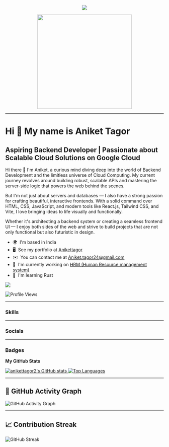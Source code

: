 <!-- Typing Animation Header -->
<p align="center">
  <img src="https://readme-typing-svg.demolab.com?font=Fira+Code&size=22&pause=1000&color=0891B2&center=true&vCenter=true&width=435&lines=Hi+I+am+Aniket+Tagor;Aspiring+Backend+Developer;Cloud+%26+Frontend+Enthusiast;Welcome+to+my+GitHub+profile!">
</p>

<!-- Optional animated coding GIF -->
<p align="center">
  <img src="https://media.giphy.com/media/qgQUggAC3Pfv687qPC/giphy.gif" width="300" />
</p>

---

Hi 👋 My name is Aniket Tagor
=============================

Aspiring Backend Developer | Passionate about Scalable Cloud Solutions on Google Cloud
--------------------------------------------------------------------------------------

Hi there 👋 I'm Aniket, a curious mind diving deep into the world of Backend Development and the limitless universe of Cloud Computing. My current journey revolves around building robust, scalable APIs and mastering the server-side logic that powers the web behind the scenes.

But I'm not just about servers and databases — I also have a strong passion for crafting beautiful, interactive frontends. With a solid command over HTML, CSS, JavaScript, and modern tools like React.js, Tailwind CSS, and Vite, I love bringing ideas to life visually and functionally.

Whether it's architecting a backend system or creating a seamless frontend UI — I enjoy both sides of the web and strive to build projects that are not only functional but also futuristic in design.

* 🌍  I'm based in India  
* 🖥️  See my portfolio at [Anikettagor](http://anikettagor.lovable.app)  
* ✉️  You can contact me at [Aniket.tagor24@gmail.com](mailto:Aniket.tagor24@gmail.com)  
* 🚀  I'm currently working on [HRM (Human Resource management system)](http://github.com/anikettagor2/gamma)  
* 🧠  I'm learning Rust  

<!-- Twitter Badge -->
<a href="https://www.x.com/AniketTagor" target="_blank" rel="noreferrer">
  <img src="https://img.shields.io/twitter/follow/AniketTagor?logo=twitter&style=for-the-badge&color=0891b2&labelColor=1c1917"/>
</a>

<!-- Profile Views Badge -->
![Profile Views](https://komarev.com/ghpvc/?username=anikettagor2&color=0891b2&style=for-the-badge)

---

### Skills

<p align="left">
<!-- Your icons remain the same -->
<!-- (same long skill list here) -->
</p>

---

### Socials

<p align="left">
<!-- Your social icons (GitHub, LinkedIn, Instagram, etc.) -->
</p>

---

### Badges

<b>My GitHub Stats</b>

<a href="http://www.github.com/anikettagor2">
  <img src="https://github-readme-stats.vercel.app/api?username=anikettagor2&show_icons=true&hide=&count_private=true&title_color=0891b2&text_color=ffffff&icon_color=0891b2&bg_color=1c1917&hide_border=true&show_icons=true" alt="anikettagor2's GitHub stats" />
</a>

<a href="https://github.com/anikettagor2" align="left">
  <img src="https://github-readme-stats.vercel.app/api/top-langs/?username=anikettagor2&langs_count=10&title_color=0891b2&text_color=ffffff&icon_color=0891b2&bg_color=1c1917&hide_border=true&locale=en&custom_title=Top%20%Languages" alt="Top Languages" />
</a>

---

## 🧠 GitHub Activity Graph

![GitHub Activity Graph](https://github-readme-activity-graph.vercel.app/graph?username=anikettagor2&bg_color=1c1917&color=0891b2&line=0891b2&point=ffffff&area=true&hide_border=true)

---

## 📈 Contribution Streak

![GitHub Streak](https://github-readme-streak-stats.herokuapp.com/?user=anikettagor2&theme=dark&hide_border=true)
